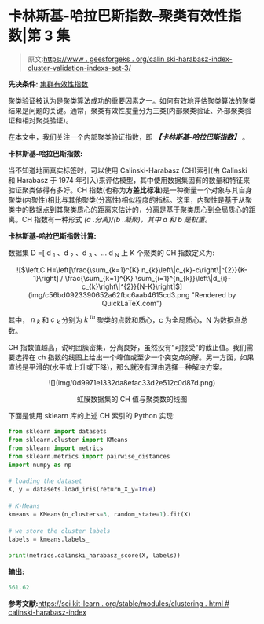 # 卡林斯基-哈拉巴斯指数–聚类有效性指数|第 3 集

> 原文:[https://www . geesforgeks . org/calin ski-harabasz-index-cluster-validation-indexs-set-3/](https://www.geeksforgeeks.org/calinski-harabasz-index-cluster-validity-indices-set-3/)

**先决条件:** [<u>集群有效性指数</u>](https://www.geeksforgeeks.org/dunn-index-and-db-index-cluster-validity-indices-set-1/)

聚类验证被认为是聚类算法成功的重要因素之一。如何有效地评估聚类算法的聚类结果是问题的关键。通常，聚类有效性度量分为三类(内部聚类验证、外部聚类验证和相对聚类验证)。

在本文中，我们关注一个内部聚类验证指数，即 ***【卡林斯基-哈拉巴斯指数】*** 。

**卡林斯基-哈拉巴斯指数:**

当不知道地面真实标签时，可以使用 Calinski-Harabasz (CH)索引(由 Calinski 和 Harabasz 于 1974 年引入)来评估模型，其中使用数据集固有的数量和特征来验证聚类做得有多好。CH 指数(也称为**方差比标准**)是一种衡量一个对象与其自身聚类(内聚性)相比与其他聚类(分离性)相似程度的指标。这里，内聚性是基于从聚类中的数据点到其聚类质心的距离来估计的，分离是基于聚类质心到全局质心的距离。CH 指数有一种形式 *(a .分离)/(b .凝聚)，其中 a 和 b 是权重。*

**卡林斯基-哈拉巴斯指数计算:**

数据集 D =[ d <sub>1</sub> 、d <sub>2</sub> 、d <sub>3</sub> 、… d <sub>N</sub> 上 K 个聚类的 CH 指数定义为:

<center>
![$\left.C H=\left[\frac{\sum_{k=1}^{K} n_{k}\left\|c_{k}-c\right\|^{2}}{K-1}\right] / \frac{\sum_{k=1}^{K} \sum_{i=1}^{n_{k}}\left\|d_{i}-c_{k}\right\|^{2}}{N-K}\right]$](img/c56bd0923390652a62fbc6aab4615cd3.png "Rendered by QuickLaTeX.com")</center>

其中， *n <sub>k</sub>* 和 *c <sub>k</sub>* 分别为 *k <sup>th</sup>* 聚类的点数和质心，c 为全局质心，N 为数据点总数。

CH 指数值越高，说明团簇密集，分离良好，虽然没有“可接受”的截止值。我们需要选择在 ch 指数的线图上给出一个峰值或至少一个突变点的解。另一方面，如果直线是平滑的(水平或上升或下降)，那么就没有理由选择一种解决方案。

<center>![](img/0d9971e1332da8efac33d2e512c0d87d.png)

虹膜数据集的 CH 值与聚类数的线图

</center>

下面是使用 sklearn 库的上述 CH 索引的 Python 实现:

```py
from sklearn import datasets
from sklearn.cluster import KMeans
from sklearn import metrics
from sklearn.metrics import pairwise_distances
import numpy as np

# loading the dataset
X, y = datasets.load_iris(return_X_y=True)

# K-Means
kmeans = KMeans(n_clusters=3, random_state=1).fit(X)

# we store the cluster labels
labels = kmeans.labels_

print(metrics.calinski_harabasz_score(X, labels))
```

**输出:**

```py
561.62
```

**参考文献:**[<u>https://sci kit-learn . org/stable/modules/clustering . html # calinski-harabasz-index</u>](https://scikit-learn.org/stable/modules/clustering.html#calinski-harabasz-index)
